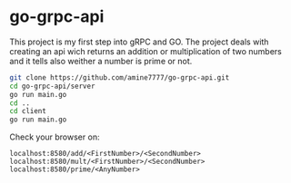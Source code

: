 # go-grpc-api

This project is my first step into gRPC and GO. 
The project deals with creating an api wich returns an addition or multiplication of two numbers and it tells also weither a number is prime or not.


```bash
git clone https://github.com/amine7777/go-grpc-api.git
cd go-grpc-api/server
go run main.go
cd ..
cd client 
go run main.go
```
Check your browser on:

```
localhost:8580/add/<FirstNumber>/<SecondNumber>           
localhost:8580/mult/<FirstNumber>/<SecondNumber>           
localhost:8580/prime/<AnyNumber>     
```



